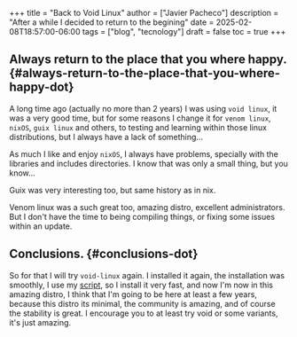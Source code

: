 +++
title = "Back to Void Linux"
author = ["Javier Pacheco"]
description = "After a while I decided to return to the begining"
date = 2025-02-08T18:57:00-06:00
tags = ["blog", "tecnology"]
draft = false
toc = true
+++

## Always return to the place that you where happy. {#always-return-to-the-place-that-you-where-happy-dot}

A long time ago (actually no more than 2 years) I was using `void linux`, it was a very good time, but for some reasons I change it for `venom linux`, `nixOS`, `guix linux` and others, to testing and learning within those linux distributions, but I always have a lack of something...

As much I like and enjoy `nixOS`, I always have problems, specially with the libraries and includes directories. I know that was only a small thing, but you know...

Guix was very interesting too, but same history as in nix.

Venom linux was a such great too, amazing distro, excellent administrators. But I don't have the time to being compiling things, or fixing some issues within an update.


## Conclusions. {#conclusions-dot}

So for that I will try `void-linux` again. I installed it again, the installation was smoothly, I use my [script](https://github.com/jpachecoxyz/voidstrap), so I install it very fast, and now I'm now in this amazing distro, I think that I'm going to be here at least a few years, because this distro its minimal, the community is amazing, and of course the stability is great. I encourage you to at least try void or some variants, it's just amazing.
